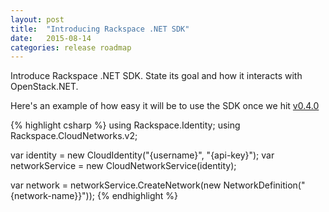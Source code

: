 ```yaml
---
layout: post
title:  "Introducing Rackspace .NET SDK"
date:   2015-08-14
categories: release roadmap
---
```


Introduce Rackspace .NET SDK. State its goal and how it interacts with OpenStack.NET.

Here's an example of how easy it will be to use the SDK once we hit [v0.4.0]

{% highlight csharp %}
using Rackspace.Identity;
using Rackspace.CloudNetworks.v2;

var identity = new CloudIdentity("{username}", "{api-key}");
var networkService = new CloudNetworkService(identity);

var network = networkService.CreateNetwork(new NetworkDefinition("{network-name}}"));
{% endhighlight %}

[v0.4.0]: https://github.com/rackspace/Rackspace.NET/milestones/v0.4.0
